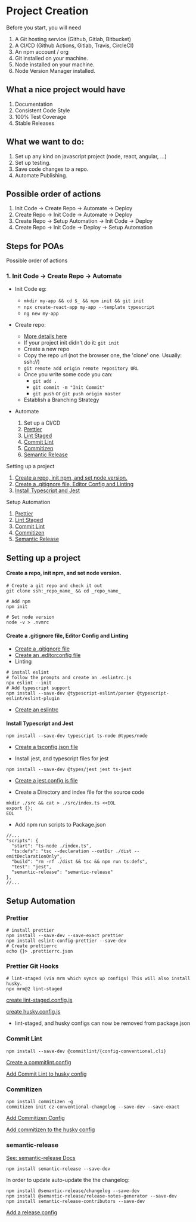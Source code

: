 # Project Creation

Before you start, you will need

1. A Git hosting service (Github, Gitlab, Bitbucket)
2. A CI/CD (Github Actions, Gitlab, Travis, CircleCI)
3. An npm account / org
4. Git installed on your machine.
5. Node installed on your machine.
6. Node Version Manager installed.

## What a nice project would have
  1. Documentation
  2. Consistent Code Style
  3. 100% Test Coverage
  4. Stable Releases

## What we want to do:
1. Set up any kind on javascript project (node, react, angular, ...)
2. Set up testing.
3. Save code changes to a repo.
4. Automate Publishing.

## Possible order of actions
1. Init Code -> Create Repo -> Automate -> Deploy
2. Create Repo -> Init Code -> Automate -> Deploy
3. Create Repo -> Setup Automation -> Init Code -> Deploy
4. Create Repo -> Init Code -> Deploy -> Setup Automation

## Steps for POAs

Possible order of actions

### 1. Init Code -> Create Repo -> Automate

  - Init Code eg:
    - ```mkdir my-app && cd $_ && npm init && git init```
    - ```npx create-react-app my-app --template typescript```
    - ```ng new my-app```

  - Create repo:

      * [More details here](https://docs.github.com/en/github/importing-your-projects-to-github/adding-an-existing-project-to-github-using-the-command-line)
    - If your project init didn't do it: ```git init```
    - Create a new repo
    - Copy the repo url (not the browser one, the 'clone' one. Usually: ssh://)
    - ```git remote add origin remote repository URL```
    - Once you write some code you can:
        * ```git add .```
        * ```git commit -m "Init Commit"```
        * ```git push``` or ```git push origin master```
    - Establish a Branching Strategy

  - Automate
    1. Set up a CI/CD
    2. [Prettier](#prettier)
    3. [Lint Staged](#prettier-git-hooks)
    4. [Commit Lint](#commit-lint)
    5. [Commitizen](#commitizen)
    6. [Semantic Release](#semantic-release)


Setting up a project

1. [Create a repo, init npm, and set node version.](#Create-a-repo-init-npm-and-set-node-version)
2. [Create a .gitignore file, Editor Config and Linting](#Create-a-gitignore-file-Editor-Config-and-Linting)
3. [Install Typescript and Jest](#Install-Typescript-and-Jest)

Setup Automation

1. [Prettier](#prettier)
2. [Lint Staged](#prettier-git-hooks)
3. [Commit Lint](#commit-lint)
4. [Commitizen](#commitizen)
5. [Semantic Release](#semantic-release)



## Setting up a project

#### Create a repo, init npm, and set node version.

```
# Create a git repo and check it out
git clone ssh:_repo_name_ && cd _repo_name_

# Add npm
npm init

# Set node version
node -v > .nvmrc

```

#### Create a .gitignore file, Editor Config and Linting

- [Create a .gitignore file](./init-setup-templates/gitignore.md)
- [Create an .editorconfig file](./init-setup-templates/editorconfig.md)
- Linting

```
# install eslint
# follow the prompts and create an .eslintrc.js
npx eslint --init
# Add typescript support
npm install --save-dev @typescript-eslint/parser @typescript-eslint/eslint-plugin
```

- [Create an eslintrc](./init-setup-templates/eslintrc.js.md)

#### Install Typescript and Jest

```
npm install --save-dev typescript ts-node @types/node
```

- [Create a tsconfig.json file](./init-setup-templates/tsconfig.json.md)

- Install jest, and typescript files for jest

```
npm install --save-dev @types/jest jest ts-jest
```

- [Create a jest.config.js file](./init-setup-templates/jest.config.md)

- Create a Directory and index file for the source code

```
mkdir ./src && cat > ./src/index.ts <<EOL
export {};
EOL
```

- Add npm run scripts to Package.json

```
//...
"scripts": {
  "start": "ts-node ./index.ts",
  "ts:defs": "tsc --declaration --outDir ./dist --emitDeclarationOnly",
  "build": "rm -rf ./dist && tsc && npm run ts:defs",
  "test": "jest",
  "semantic-release": "semantic-release"
},
//...
```

## Setup Automation

### Prettier

```
# install prettier
npm install --save-dev --save-exact prettier
npm install eslint-config-prettier --save-dev
# Create prettierrc
echo {}> .prettierrc.json
```

### Prettier Git Hooks

```
# lint-staged (via mrm which syncs up configs) This will also install husky.
npx mrm@2 lint-staged
```

[create lint-staged.config.js](./init-setup-templates/lint-staged.config.js.md)

[create husky.config.js](./init-setup-templates/husky.config.js.lint-staged.md)

- lint-staged, and husky configs can now be removed from package.json

### Commit Lint

```
npm install --save-dev @commitlint/{config-conventional,cli}
```

[Create a commitlint.config](./init-setup-templates/commitlint.config.js.md)

[Add Commit Lint to husky config](./init-setup-templates/husky.config.js.commitlint.md)

### Commitizen

```
npm install commitizen -g
commitizen init cz-conventional-changelog --save-dev --save-exact
```

[Add Commitizen Config](./init-setup-templates/czrc.md)

[Add commitizen to the husky config](./init-setup-templates/husky.config.js.md)

### semantic-release

[See: semantic-release Docs](https://github.com/semantic-release/semantic-release)

```
npm install semantic-release --save-dev
```

In order to update auto-update the the changelog:

```
npm install @semantic-release/changelog --save-dev
npm install @semantic-release/release-notes-generator --save-dev
npm install semantic-release-contributors --save-dev
```

[Add a release.config](./init-setup-templates/release.config.js.md)
